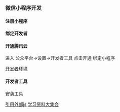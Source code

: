 ### 微信小程序开发

#### 注册小程序

#### 绑定开发者

#### 开通腾讯云

进入 公众平台->设置->开发者工具
点击开通
绑定小程序

[开发者环境](https://console.qcloud.com/lav2/dev)

#### 开发者工具

安装工具

[引用外部js](https://blog.csdn.net/lsy__lsy/article/details/80495964)
[学习资料大集合](https://www.zhihu.com/question/50907897)
